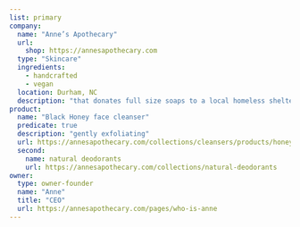 ```yaml
---
list: primary
company:
  name: "Anne’s Apothecary"
  url:
    shop: https://annesapothecary.com
  type: "Skincare"
  ingredients:
    - handcrafted
    - vegan
  location: Durham, NC
  description: "that donates full size soaps to a local homeless shelter"
product:
  name: "Black Honey face cleanser"
  predicate: true
  description: "gently exfoliating"
  url: https://annesapothecary.com/collections/cleansers/products/honey-face-cleanser
  second:
    name: natural deodorants
    url: https://annesapothecary.com/collections/natural-deodorants
owner:
  type: owner-founder
  name: "Anne"
  title: "CEO"
  url: https://annesapothecary.com/pages/who-is-anne
---
```

